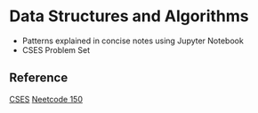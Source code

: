 # Data Structures and Algorithms
- Patterns explained in concise notes using Jupyter Notebook
- CSES Problem Set

## Reference
[CSES](https://cses.fi/)
[Neetcode 150](https://neetcode.io/roadmap)